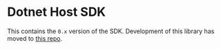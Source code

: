 # Dotnet Host SDK

This contains the `0.x` version of the SDK. Development of this library has moved to [this repo](https://github.com/extism/dotnet-sdk#readme).

